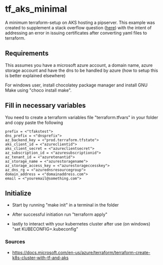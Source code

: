 # tf_aks_minimal
A minimum terraform-setup on AKS hosting a pipserver. This example was created to supplement a stack overflow question 
([here](https://stackoverflow.com/questions/57499838/how-to-issue-letsencrypt-certificate-for-k8s-aks-using-terraform-resources)) 
with the intent of addressing an error in issuing certificates after converting yaml files to terraform.

## Requirements
This assumes you have a microsoft azure account, a domain name, azure storage account and have the dns to be handled by 
azure (how to setup this is better explained elsewhere)

For windows user, install chocolatey package manager and install GNU Make using "choco install make".

## Fill in necessary variables
You need to create a terraform variables file "terraform.tfvars" in your folder and copy paste the following 

```
prefix = <"tfakstest">
dns_prefix = <"dnsprefix">
az_backend_key = <"prod.terraform.tfstate">
aks_client_id = <"azureclientid">
aks_client_secret = <"azureclientsecret">
az_subscription_id = <"azuresubscriptionid">
az_tenant_id = <"azuretenantid">
az_storage_name = <"azurestoragename">
az_storage_access_key = <"azurestorageccesskey">
az_dns_rg = <"azurednsresourcegroup">
domain_address = <"domainaddress.com">
email = <"youremail@something.com">
```

## Initialize

* Start by running "make init" in a terminal in the folder 

* After successful initiation run "terraform apply"

* lastly to interact with your kubernetes cluster after use (on windows) "set KUBECONFIG=.kubeconfig"

### Sources
* https://docs.microsoft.com/en-us/azure/terraform/terraform-create-k8s-cluster-with-tf-and-aks
